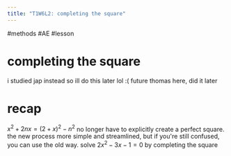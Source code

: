 ```yaml
---
title: "T1W6L2: completing the square"
---
```

#methods #AE #lesson
# completing the square
i studied jap instead so ill do this later lol :(
future thomas here, did it later

# recap


$x^2 + 2nx = (2+x)^2 - n^2$
no longer have to explicitly create a perfect square.
the new process more simple and streamlined, but if you're still confused, you can use the old way.
solve $2x^2-3x-1=0$ by completing the square

